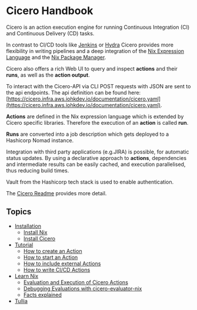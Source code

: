 # Cicero Handbook

Cicero is an action execution engine for running Continuous Integration (CI) and Continuous Delivery (CD) tasks.

In contrast to CI/CD tools like [Jenkins](https://www.jenkins.io/)
or [Hydra](https://github.com/NixOS/hydra) Cicero provides more flexibility in writing pipelines
and a deep integration of the [Nix Expression Language](https://nixos.wiki/wiki/Nix_Expression_Language) and the [Nix Package Manager](https://nixos.wiki/wiki/Nix_Package_Manager).

Cicero also offers a rich Web UI to query and inspect **actions** and their **runs**,
as well as the **action output**.

To interact with the Cicero-API via CLI POST requests with JSON are sent to the api endpoints.
The api definition can be found here: [https://cicero.infra.aws.iohkdev.io/documentation/cicero.yaml](https://cicero.infra.aws.iohkdev.io/documentation/cicero.yaml).

**Actions** are defined in the Nix expression language which is extended by Cicero specific libraries.
Therefore the execution of an **action** is called **run**.

**Runs** are converted into a job description which gets deployed to a Hashicorp Nomad instance.

Integration with third party applications (e.g.JIRA) is possible, for automatic status updates.
By using a declarative approach to **actions**, dependencies and intermediate results can be easily cached,
and execution parallelised, thus reducing build times.

Vault from the Hashicorp tech stack is used to enable authentication.

The [Cicero Readme](https://github.com/input-output-hk/cicero) provides more detail.

## Topics
- [Installation](./installation.md)
  - [Install Nix](./install-nix.md)
  - [Install Cicero](./install-cicero.md)
- [Tutorial](./tutorial.md)
  - [How to create an Action](./tutorial-1.md)
  - [How to start an Action](./tutorial-2.md)
  - [How to include external Actions](./tutorial-3.md)
  - [How to write CI/CD Actions](./tutorial-4.md)
- [Learn Nix](./learn-nix.md)
  - [Evaluation and Execution of Cicero Actions](./evaluation-and-execution-of-actions.md)
  - [Debugging Evaluations with cicero-evaluator-nix ](./cicero-evaluator-nix.md)
  - [Facts explained](./facts-explained.md)
- [Tullia](./tullia.md)
